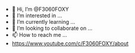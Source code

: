 - 👋 Hi, I’m @F3060FOXY
- 👀 I’m interested in ...
- 🌱 I’m currently learning ...
- 💞️ I’m looking to collaborate on ...
- 📫 How to reach me ...
-    https://www.youtube.com/c/F3060FOXY/about
<!---
F3060FOXY/F3060FOXY is a ✨ special ✨ repository because its `README.md` (this file) appears on your GitHub profile.
You can click the Preview link to take a look at your changes.
--->
